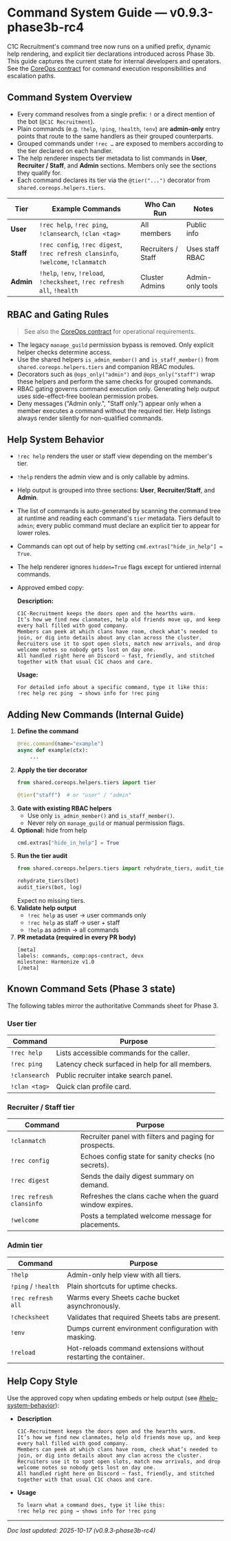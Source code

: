 # Command System Guide — v0.9.3-phase3b-rc4

C1C Recruitment's command tree now runs on a unified prefix, dynamic help rendering, and
explicit tier declarations introduced across Phase 3b. This guide captures the current
state for internal developers and operators. See the
[CoreOps contract](coreops_contract.md) for command execution responsibilities and
escalation paths.

## Command System Overview

- Every command resolves from a single prefix: `!` or a direct mention of the bot
  (`@C1C Recruitment`).
- Plain commands (e.g. `!help`, `!ping`, `!health`, `!env`) are **admin-only** entry
  points that route to the same handlers as their grouped counterparts.
- Grouped commands under `!rec …` are exposed to members according to the tier declared on
  each handler.
- The help renderer inspects tier metadata to list commands in **User**, **Recruiter / Staff**,
  and **Admin** sections. Members only see the sections they qualify for.
- Each command declares its tier via the `@tier("...")` decorator from
  `shared.coreops.helpers.tiers`.

| Tier | Example Commands | Who Can Run | Notes |
|------|------------------|--------------|-------|
| **User** | `!rec help`, `!rec ping`, `!clansearch`, `!clan <tag>` | All members | Public info |
| **Staff** | `!rec config`, `!rec digest`, `!rec refresh clansinfo`, `!welcome`, `!clanmatch` | Recruiters / Staff | Uses staff RBAC |
| **Admin** | `!help`, `!env`, `!reload`, `!checksheet`, `!rec refresh all`, `!health` | Cluster Admins | Admin-only tools |

## RBAC and Gating Rules

> See also the [CoreOps contract](coreops_contract.md#rbac-and-incident-handling) for
> operational requirements.

- The legacy `manage_guild` permission bypass is removed. Only explicit helper checks
  determine access.
- Use the shared helpers `is_admin_member()` and `is_staff_member()` from
  `shared.coreops.helpers.tiers` and companion RBAC modules.
- Decorators such as `@ops_only("admin")` and `@ops_only("staff")` wrap these helpers and
  perform the same checks for grouped commands.
- RBAC gating governs command execution only. Generating help output uses side-effect-free
  boolean permission probes.
- Deny messages ("Admin only.", "Staff only.") appear only when a member executes a
  command without the required tier. Help listings always render silently for
  non-qualified commands.

## Help System Behavior

- `!rec help` renders the user or staff view depending on the member's tier.
- `!help` renders the admin view and is only callable by admins.
- Help output is grouped into three sections: **User**, **Recruiter/Staff**, and
  **Admin**.
- The list of commands is auto-generated by scanning the command tree at runtime and
  reading each command's `tier` metadata. Tiers default to `admin`; every public command
  must declare an explicit tier to appear for lower roles.
- Commands can opt out of help by setting `cmd.extras["hide_in_help"] = True`.
- The help renderer ignores `hidden=True` flags except for untiered internal commands.
- Approved embed copy:

  **Description:**

  ```text
  C1C-Recruitment keeps the doors open and the hearths warm.
  It’s how we find new clanmates, help old friends move up, and keep every hall filled with good company.
  Members can peek at which clans have room, check what’s needed to join, or dig into details about any clan across the cluster.
  Recruiters use it to spot open slots, match new arrivals, and drop welcome notes so nobody gets lost on day one.
  All handled right here on Discord — fast, friendly, and stitched together with that usual C1C chaos and care.
  ```

  **Usage:**

  ```text
  For detailed info about a specific command, type it like this:
  !rec help rec ping  → shows info for !rec ping
  ```

## Adding New Commands (Internal Guide)

1. **Define the command**
   ```python
   @rec.command(name="example")
   async def example(ctx):
       ...
   ```
2. **Apply the tier decorator**
   ```python
   from shared.coreops.helpers.tiers import tier

   @tier("staff")  # or "user" / "admin"
   ```
3. **Gate with existing RBAC helpers**
   - Use only `is_admin_member()` and `is_staff_member()`.
   - Never rely on `manage_guild` or manual permission flags.
4. **Optional:** hide from help
   ```python
   cmd.extras["hide_in_help"] = True
   ```
5. **Run the tier audit**
   ```python
   from shared.coreops.helpers.tiers import rehydrate_tiers, audit_tiers

   rehydrate_tiers(bot)
   audit_tiers(bot, log)
   ```
   Expect no missing tiers.
6. **Validate help output**
   - `!rec help` as user → user commands only
   - `!rec help` as staff → user + staff
   - `!help` as admin → all commands
7. **PR metadata (required in every PR body)**
   ```
   [meta]
   labels: commands, comp:ops-contract, devx
   milestone: Harmonize v1.0
   [/meta]
   ```

## Known Command Sets (Phase 3 state)

The following tables mirror the authoritative Commands sheet for Phase 3.

### User tier

| Command | Purpose |
|---------|---------|
| `!rec help` | Lists accessible commands for the caller.
| `!rec ping` | Latency check surfaced in help for all members.
| `!clansearch` | Public recruiter intake search panel.
| `!clan <tag>` | Quick clan profile card.

### Recruiter / Staff tier

| Command | Purpose |
|---------|---------|
| `!clanmatch` | Recruiter panel with filters and paging for prospects.
| `!rec config` | Echoes config state for sanity checks (no secrets).
| `!rec digest` | Sends the daily digest summary on demand.
| `!rec refresh clansinfo` | Refreshes the clans cache when the guard window expires.
| `!welcome` | Posts a templated welcome message for placements.

### Admin tier

| Command | Purpose |
|---------|---------|
| `!help` | Admin-only help view with all tiers.
| `!ping` / `!health` | Plain shortcuts for uptime checks.
| `!rec refresh all` | Warms every Sheets cache bucket asynchronously.
| `!checksheet` | Validates that required Sheets tabs are present.
| `!env` | Dumps current environment configuration with masking.
| `!reload` | Hot-reloads command extensions without restarting the container.

## Help Copy Style

Use the approved copy when updating embeds or help output (see
[#help-system-behavior](#help-system-behavior)):

- **Description**

  ```text
  C1C-Recruitment keeps the doors open and the hearths warm.
  It’s how we find new clanmates, help old friends move up, and keep every hall filled with good company.
  Members can peek at which clans have room, check what’s needed to join, or dig into details about any clan across the cluster.
  Recruiters use it to spot open slots, match new arrivals, and drop welcome notes so nobody gets lost on day one.
  All handled right here on Discord — fast, friendly, and stitched together with that usual C1C chaos and care.
  ```

- **Usage**

  ```text
  To learn what a command does, type it like this:
  !rec help rec ping → shows info for !rec ping
  ```

---

_Doc last updated: 2025-10-17 (v0.9.3-phase3b-rc4)_
